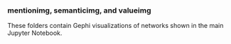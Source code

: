 ### mentionimg, semanticimg, and valueimg
These folders contain Gephi visualizations of networks shown in the main Jupyter Notebook. 
